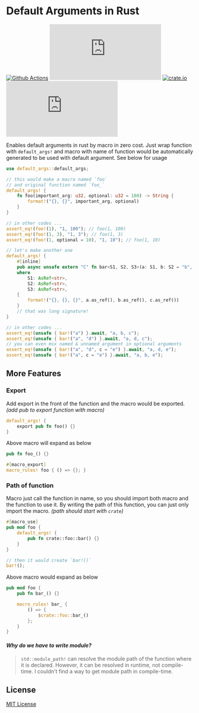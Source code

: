 # Default Arguments in Rust

[![Github Actions](https://img.shields.io/github/workflow/status/buttercrab/default-args.rs/build?style=flat-square)](https://github.com/buttercrab/default-args.rs/actions/workflows/build.yml)
[![Github Releases](https://img.shields.io/github/v/release/buttercrab/default-args.rs?include_prereleases&style=flat-square)](https://github.com/buttercrab/default-args.rs/releases)
[![crate.io](https://img.shields.io/crates/v/default-args?style=flat-square)](https://crates.io/crates/default-args)
[![MIT License](https://img.shields.io/github/license/buttercrab/default-args.rs?style=flat-square)](https://github.com/buttercrab/default-args.rs/blob/master/LICENSE)

Enables default arguments in rust by macro in zero cost. Just wrap function with `default_args!` and macro with name of
function would be automatically generated to be used with default argument. See below for usage

```rust
use default_args::default_args;

// this would make a macro named `foo`
// and original function named `foo_`
default_args! {
    fn foo(important_arg: u32, optional: u32 = 100) -> String {
        format!("{}, {}", important_arg, optional)
    }
}

// in other codes ...
assert_eq!(foo!(1), "1, 100"); // foo(1, 100)
assert_eq!(foo!(1, 3), "1, 3"); // foo(1, 3)
assert_eq!(foo!(1, optional = 10), "1, 10"); // foo(1, 10)

// let's make another one
default_args! {
    #[inline]
    pub async unsafe extern "C" fn bar<S1, S2, S3>(a: S1, b: S2 = "b", c: S3 = "c") -> String
    where
        S1: AsRef<str>,
        S2: AsRef<str>,
        S3: AsRef<str>,
    {
        format!("{}, {}, {}", a.as_ref(), b.as_ref(), c.as_ref())
    }
    // that was long signature!
}

// in other codes ...
assert_eq!(unsafe { bar!("a") }.await, "a, b, c");
assert_eq!(unsafe { bar!("a", "d") }.await, "a, d, c");
// you can even mix named & unnamed argument in optional arguments
assert_eq!(unsafe { bar!("a", "d", c = "e") }.await, "a, d, e");
assert_eq!(unsafe { bar!("a", c = "e") }.await, "a, b, e");
```

## More Features

### Export

Add export in the front of the function and the macro would be exported.
*(add pub to export function with macro)*

```rust
default_args! {
    export pub fn foo() {}
}
```

Above macro will expand as below

```rust
pub fn foo_() {}

#[macro_export]
macro_rules! foo { () => {}; }
```

### Path of function

Macro just call the function in name, so you should import both macro and the function to use it. By writing the path of
this function, you can just only import the macro.
*(path should start with `crate`)*

```rust
#[macro_use]
pub mod foo {
    default_args! {
        pub fn crate::foo::bar() {}
    }
}

// then it would create `bar!()`
bar!();
```

Above macro would expand as below

```rust
pub mod foo {
    pub fn bar_() {}

    macro_rules! bar_ {
        () => {
            $crate::foo::bar_()
        };
    }
}
```

#### *Why do we have to write module?*

> `std::module_path!` can resolve the module path of the function where it is declared.
> However, it can be resolved in runtime, not compile-time.
> I couldn't find a way to get module path in compile-time.

## License

[MIT License](https://github.com/buttercrab/default-args.rs/blob/master/LICENSE)